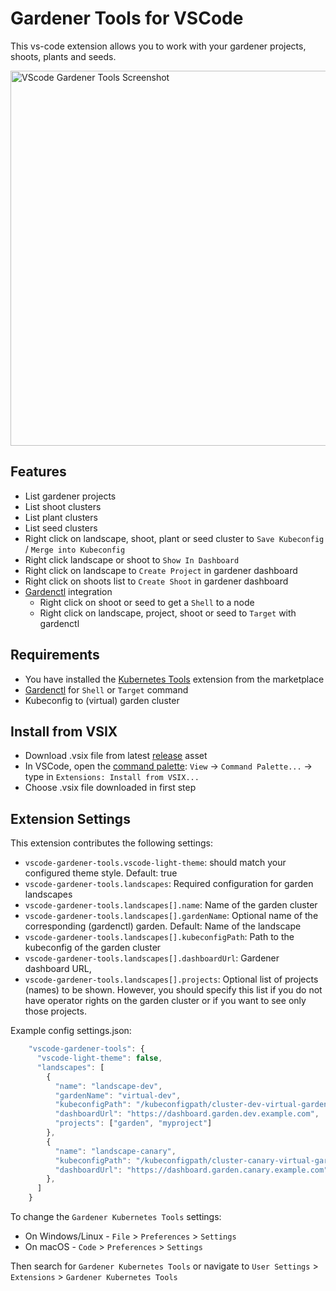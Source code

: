 # Gardener Tools for VSCode

This vs-code extension allows you to work with your gardener projects, shoots, plants and seeds.

<img src="https://user-images.githubusercontent.com/5526658/60663851-a8f22000-9e60-11e9-99e0-11a6a4313fb4.png" alt="VScode Gardener Tools Screenshot" width="600"/>

## Features

- List gardener projects
- List shoot clusters
- List plant clusters
- List seed clusters
- Right click on landscape, shoot, plant or seed cluster to `Save Kubeconfig` / `Merge into Kubeconfig`
- Right click landscape or shoot to `Show In Dashboard`
- Right click on landscape to `Create Project` in gardener dashboard
- Right click on shoots list to `Create Shoot` in gardener dashboard
- [Gardenctl](https://github.com/gardener/gardenctl) integration
  - Right click on shoot or seed to get a `Shell` to a node
  - Right click on landscape, project, shoot or seed to `Target` with gardenctl

## Requirements
- You have installed the [Kubernetes Tools](https://marketplace.visualstudio.com/items?itemName=ms-kubernetes-tools.vscode-kubernetes-tools) extension from the marketplace
- [Gardenctl](https://github.com/gardener/gardenctl#installation) for `Shell` or `Target` command
- Kubeconfig to (virtual) garden cluster

## Install from VSIX

* Download .vsix file from latest [release](https://github.com/gardener/vscode-gardener-tools/releases) asset
* In VSCode, open the [command palette](https://code.visualstudio.com/docs/getstarted/tips-and-tricks#_command-palette): `View` -> `Command Palette...` -> type in `Extensions: Install from VSIX...`
* Choose .vsix file downloaded in first step

## Extension Settings

This extension contributes the following settings:

* `vscode-gardener-tools.vscode-light-theme`: should match your configured theme style. Default: true
* `vscode-gardener-tools.landscapes`: Required configuration for garden landscapes
* `vscode-gardener-tools.landscapes[].name`: Name of the garden cluster
* `vscode-gardener-tools.landscapes[].gardenName`: Optional name of the corresponding (gardenctl) garden. Default: Name of the landscape
* `vscode-gardener-tools.landscapes[].kubeconfigPath`: Path to the kubeconfig of the garden cluster
* `vscode-gardener-tools.landscapes[].dashboardUrl`: Gardener dashboard URL,
* `vscode-gardener-tools.landscapes[].projects`: Optional list of projects (names) to be shown. However, you should specify this list if you do not have operator rights on the garden cluster or if you want to see only those projects.

Example config settings.json:
```js
    "vscode-gardener-tools": {
      "vscode-light-theme": false,
      "landscapes": [
        {
          "name": "landscape-dev",
          "gardenName": "virtual-dev",
          "kubeconfigPath": "/kubeconfigpath/cluster-dev-virtual-garden/kubeconfig.yaml",
          "dashboardUrl": "https://dashboard.garden.dev.example.com",
          "projects": ["garden", "myproject"]
        },
        {
          "name": "landscape-canary",
          "kubeconfigPath": "/kubeconfigpath/cluster-canary-virtual-garden/kubeconfig.yaml",
          "dashboardUrl": "https://dashboard.garden.canary.example.com"
        },
      ]
    }
```

To change the `Gardener Kubernetes Tools` settings:
* On Windows/Linux - `File` > `Preferences` > `Settings`
* On macOS - `Code` > `Preferences` > `Settings`

Then search for `Gardener Kubernetes Tools` or navigate to `User Settings` > `Extensions` > `Gardener Kubernetes Tools`
